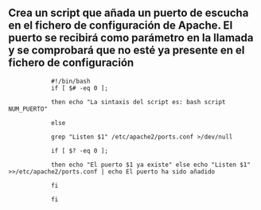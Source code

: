 ## Crea un script que añada un puerto de escucha en el fichero de configuración de Apache. El puerto se recibirá como parámetro en la llamada y se comprobará que no esté ya presente en el fichero de configuración

                #!/bin/bash 
                if [ $# -eq 0 ];
                
                then echo "La sintaxis del script es: bash script NUM_PUERTO"
                
                else
                
                grep "Listen $1" /etc/apache2/ports.conf >/dev/null
                
                if [ $? -eq 0 ];
                
                then echo "El puerto $1 ya existe" else echo "Listen $1" >>/etc/apache2/ports.conf | echo El puerto ha sido añadido
                
                fi
                
                fi
